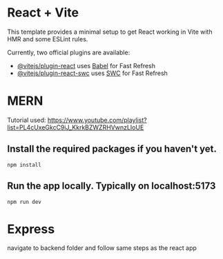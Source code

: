 # React + Vite

This template provides a minimal setup to get React working in Vite with HMR and some ESLint rules.

Currently, two official plugins are available:

- [@vitejs/plugin-react](https://github.com/vitejs/vite-plugin-react/blob/main/packages/plugin-react/README.md) uses [Babel](https://babeljs.io/) for Fast Refresh
- [@vitejs/plugin-react-swc](https://github.com/vitejs/vite-plugin-react-swc) uses [SWC](https://swc.rs/) for Fast Refresh

# MERN 
Tutorial used: https://www.youtube.com/playlist?list=PL4cUxeGkcC9iJ_KkrkBZWZRHVwnzLIoUE

## Install the required packages if you haven't yet.

```
npm install
```

## Run the app locally. Typically on localhost:5173
```
npm run dev
```

# Express

navigate to backend folder and follow same steps as the react app